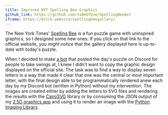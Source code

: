 ```yaml
---
title: Improved NYT Spelling Bee Graphics
github_link: https://github.com/toBeOfUse/SpellingBeeBot
iframe: https://mitch.website/spellingbeegallery/
---
```


The New York Times' [Spelling Bee](https://www.nytimes.com/puzzles/spelling-bee) is a fun puzzle game with uninspired graphics, so I designed some new ones. If you click on that link to the official website, you might notice that the gallery displayed here is up-to-date with today's puzzle.

When I decided to make [a bot](#discord) that posted the day's puzzle on Discord for people to take swings at, I knew I didn't want to copy the graphic design displayed on the official site. The task was to find a way to display seven letters in a way that made it clear that one was the central or most important letter, with the final design able to be programmatically rendered anew each day by my Discord bot (written in Python) without my intervention. The images are created either by adding the letters to SVG files and rendering the results with the [CairoSVG](https://cairosvg.org/) library or by consuming the JSON output of my [2.5D graphics app](#perspective) and using it to render an image with the [Python Imaging Library](https://python-pillow.org/).
